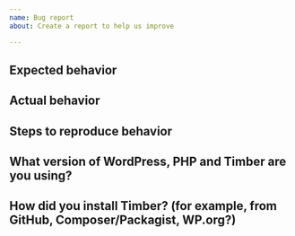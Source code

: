 ```yaml
---
name: Bug report
about: Create a report to help us improve

---
```


<!--
Is this a support or usage question? Please post to Stack Overflow (http://stackoverflow.com/questions/tagged/timber) using the Timber tag.
-->

## Expected behavior
<!-- Please describe what output you expect to see from Timber -->

## Actual behavior
<!-- Please describe what you see instead. Please provide samples of HTML output or screenshots -->

## Steps to reproduce behavior
<!-- Please include complete code samples in-line or linked from [gists](https://gist.github.com/) -->

## What version of WordPress, PHP and Timber are you using?
<!-- Example: WordPress 4.4.1, PHP 5.4, Timber 0.22.5 -->

## How did you install Timber? (for example, from GitHub, Composer/Packagist, WP.org?)
<!-- Example: Upgraded to newest version via plugin updater in WordPress dashboard -->
